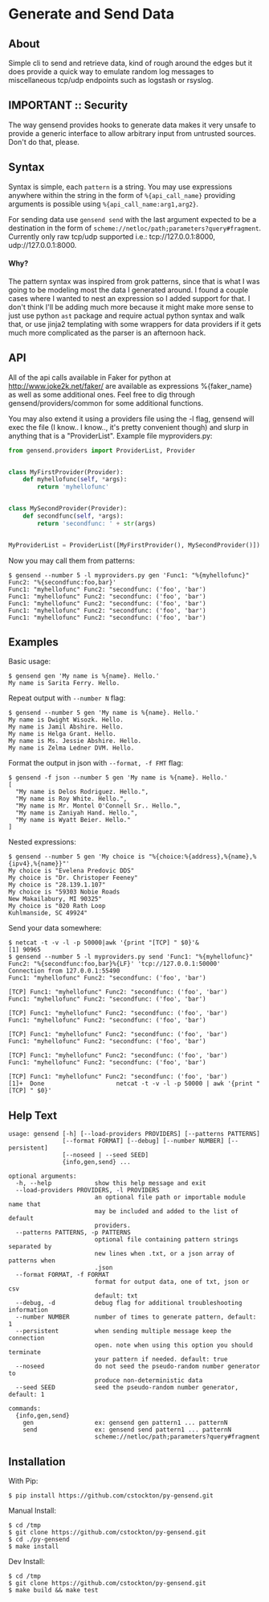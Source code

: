 Generate and Send Data
============================

## About

Simple cli to send and retrieve data, kind of rough around the edges but it does provide a quick way to emulate random log messages to miscellaneous tcp/udp endpoints such as logstash or rsyslog.


## IMPORTANT :: Security
The way gensend provides hooks to generate data makes it very unsafe to provide a generic interface to allow arbitrary input from untrusted sources. Don't do that, please.


## Syntax
Syntax is simple, each `pattern` is a string. You may use expressions anywhere within the string in the form of `%{api_call_name}` providing arguments is possible using `%{api_call_name:arg1,arg2}`.

For sending data use `gensend send` with the last argument expected to be a destination in the form of `scheme://netloc/path;parameters?query#fragment`. Currently only raw tcp/udp supported i.e.: tcp://127.0.0.1:8000, udp://127.0.0.1:8000.

#### Why?
The pattern syntax was inspired from grok patterns, since that is what I was going to be modeling most the data I generated around. I found a couple cases where I wanted to nest an expression so I added support for that. I don't think I'll be adding much more because it might make more sense to just use python `ast` package and require actual python syntax and walk that, or use jinja2 templating with some wrappers for data providers if it gets much more complicated as the parser is an afternoon hack.


## API
All of the api calls available in Faker for python at http://www.joke2k.net/faker/ are available as expressions %{faker_name} as well as some additional ones. Feel free to dig through gensend/providers/common for some additional functions.

You may also extend it using a providers file using the -l flag, gensend will exec the file (I know.. I know.., it's pretty convenient though) and slurp in anything that is a "ProviderList". Example file myproviders.py:

  ```python
  from gensend.providers import ProviderList, Provider


  class MyFirstProvider(Provider):
      def myhellofunc(self, *args):
          return 'myhellofunc'


  class MySecondProvider(Provider):
      def secondfunc(self, *args):
          return 'secondfunc: ' + str(args)


  MyProviderList = ProviderList([MyFirstProvider(), MySecondProvider()])
  ```

Now you may call them from patterns:

  ```
  $ gensend --number 5 -l myproviders.py gen 'Func1: "%{myhellofunc}" Func2: "%{secondfunc:foo,bar}'
  Func1: "myhellofunc" Func2: "secondfunc: ('foo', 'bar')
  Func1: "myhellofunc" Func2: "secondfunc: ('foo', 'bar')
  Func1: "myhellofunc" Func2: "secondfunc: ('foo', 'bar')
  Func1: "myhellofunc" Func2: "secondfunc: ('foo', 'bar')
  Func1: "myhellofunc" Func2: "secondfunc: ('foo', 'bar')
  ```


## Examples

Basic usage:

  ```
  $ gensend gen 'My name is %{name}. Hello.'
  My name is Sarita Ferry. Hello.
  ```

Repeat output with `--number N` flag:

  ```
  $ gensend --number 5 gen 'My name is %{name}. Hello.'
  My name is Dwight Wisozk. Hello.
  My name is Jamil Abshire. Hello.
  My name is Helga Grant. Hello.
  My name is Ms. Jessie Abshire. Hello.
  My name is Zelma Ledner DVM. Hello.
  ```

Format the output in json with `--format, -f FMT` flag:

  ```
  $ gensend -f json --number 5 gen 'My name is %{name}. Hello.'
  [
    "My name is Delos Rodriguez. Hello.",
    "My name is Roy White. Hello.",
    "My name is Mr. Montel O'Connell Sr.. Hello.",
    "My name is Zaniyah Hand. Hello.",
    "My name is Wyatt Beier. Hello."
  ]
  ```

Nested expressions:

  ```
  $ gensend --number 5 gen 'My choice is "%{choice:%{address},%{name},%{ipv4},%{name}}"'
  My choice is "Evelena Predovic DDS"
  My choice is "Dr. Christoper Feeney"
  My choice is "28.139.1.107"
  My choice is "59303 Nobie Roads
  New Makailabury, MI 90325"
  My choice is "020 Rath Loop
  Kuhlmanside, SC 49924"
  ```

Send your data somewhere:

  ```
  $ netcat -t -v -l -p 50000|awk '{print "[TCP] " $0}'&
  [1] 90965
  $ gensend --number 5 -l myproviders.py send 'Func1: "%{myhellofunc}" Func2: "%{secondfunc:foo,bar}%{LF}' 'tcp://127.0.0.1:50000'
  Connection from 127.0.0.1:55490
  Func1: "myhellofunc" Func2: "secondfunc: ('foo', 'bar')

  [TCP] Func1: "myhellofunc" Func2: "secondfunc: ('foo', 'bar')
  Func1: "myhellofunc" Func2: "secondfunc: ('foo', 'bar')

  [TCP] Func1: "myhellofunc" Func2: "secondfunc: ('foo', 'bar')
  Func1: "myhellofunc" Func2: "secondfunc: ('foo', 'bar')

  [TCP] Func1: "myhellofunc" Func2: "secondfunc: ('foo', 'bar')
  Func1: "myhellofunc" Func2: "secondfunc: ('foo', 'bar')

  [TCP] Func1: "myhellofunc" Func2: "secondfunc: ('foo', 'bar')
  Func1: "myhellofunc" Func2: "secondfunc: ('foo', 'bar')

  [TCP] Func1: "myhellofunc" Func2: "secondfunc: ('foo', 'bar')
  [1]+  Done                    netcat -t -v -l -p 50000 | awk '{print "[TCP] " $0}'
  ```


## Help Text

```
usage: gensend [-h] [--load-providers PROVIDERS] [--patterns PATTERNS]
               [--format FORMAT] [--debug] [--number NUMBER] [--persistent]
               [--noseed | --seed SEED]
               {info,gen,send} ...

optional arguments:
  -h, --help            show this help message and exit
  --load-providers PROVIDERS, -l PROVIDERS
                        an optional file path or importable module name that
                        may be included and added to the list of default
                        providers.
  --patterns PATTERNS, -p PATTERNS
                        optional file containing pattern strings separated by
                        new lines when .txt, or a json array of patterns when
                        .json
  --format FORMAT, -f FORMAT
                        format for output data, one of txt, json or csv
                        default: txt
  --debug, -d           debug flag for additional troubleshooting information
  --number NUMBER       number of times to generate pattern, default: 1
  --persistent          when sending multiple message keep the connection
                        open. note when using this option you should terminate
                        your pattern if needed. default: true
  --noseed              do not seed the pseudo-random number generator to
                        produce non-deterministic data
  --seed SEED           seed the pseudo-random number generator, default: 1

commands:
  {info,gen,send}
    gen                 ex: gensend gen pattern1 ... patternN
    send                ex: gensend send pattern1 ... patternN
                        scheme://netloc/path;parameters?query#fragment
```


## Installation

With Pip:

  ```
  $ pip install https://github.com/cstockton/py-gensend.git
  ```


Manual Install:

  ```
  $ cd /tmp
  $ git clone https://github.com/cstockton/py-gensend.git
  $ cd ./py-gensend
  $ make install
  ```


Dev Install:

  ```
  $ cd /tmp
  $ git clone https://github.com/cstockton/py-gensend.git
  $ make build && make test
  ```
